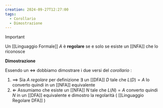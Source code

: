 ```yaml
---
creation: 2024-09-27T12:27:00
tags:
  - Corollario
  - Dimostrazione
---
```

>[!important] 
>Un [[Linguaggio Formale]] $A$ è **regolare** se e solo se esiste un [[NFA]] che lo riconosce

**Dimostrazione** 

Essendo un $\iff$ dobbiamo dimostrare i due versi del *corollario* : 
1. $\implies$ Sia $A$ *regolare* per definizione $\exists$ un [[DFA]] $D$ tale che $L(D) = A$ lo converto quindi in un [[NFA]] equivalente 
2. $\Longleftarrow$ Assumiamo che esiste un [[NFA]] $N$ tale che $L(N) = A$ converto quindi $N$ in un [[DFA]] equivalente e dimostro la regolarità ( [[Linguaggio Regolare DFA]] )